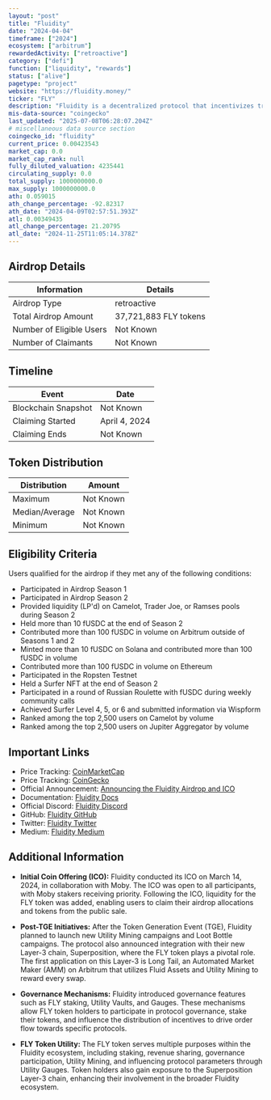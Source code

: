 ```yaml
---
layout: "post"
title: "Fluidity"
date: "2024-04-04"
timeframe: ["2024"]
ecosystem: ["arbitrum"]
rewardedActivity: ["retroactive"]
category: ["defi"]
function: ["liquidity", "rewards"]
status: ["alive"]
pagetype: "project"
website: "https://fluidity.money/"
ticker: "FLY"
description: "Fluidity is a decentralized protocol that incentivizes transaction activity by rewarding users for utilizing their assets, aiming to increase volume and utility within the DeFi ecosystem."
mis-data-source: "coingecko"
last_updated: "2025-07-08T06:28:07.204Z"
# miscellaneous data source section
coingecko_id: "fluidity"
current_price: 0.00423543
market_cap: 0.0
market_cap_rank: null
fully_diluted_valuation: 4235441
circulating_supply: 0.0
total_supply: 1000000000.0
max_supply: 1000000000.0
ath: 0.059015
ath_change_percentage: -92.82317
ath_date: "2024-04-09T02:57:51.393Z"
atl: 0.00349435
atl_change_percentage: 21.20795
atl_date: "2024-11-25T11:05:14.378Z"
---
```


## Airdrop Details

| Information              | Details               |
| ------------------------ | --------------------- |
| Airdrop Type             | retroactive           |
| Total Airdrop Amount     | 37,721,883 FLY tokens |
| Number of Eligible Users | Not Known             |
| Number of Claimants      | Not Known             |

## Timeline

| Event               | Date          |
| ------------------- | ------------- |
| Blockchain Snapshot | Not Known     |
| Claiming Started    | April 4, 2024 |
| Claiming Ends       | Not Known     |

## Token Distribution

| Distribution   | Amount    |
| -------------- | --------- |
| Maximum        | Not Known |
| Median/Average | Not Known |
| Minimum        | Not Known |

## Eligibility Criteria

Users qualified for the airdrop if they met any of the following conditions:

- Participated in Airdrop Season 1
- Participated in Airdrop Season 2
- Provided liquidity (LP'd) on Camelot, Trader Joe, or Ramses pools during Season 2
- Held more than 10 fUSDC at the end of Season 2
- Contributed more than 100 fUSDC in volume on Arbitrum outside of Seasons 1 and 2
- Minted more than 10 fUSDC on Solana and contributed more than 100 fUSDC in volume
- Contributed more than 100 fUSDC in volume on Ethereum
- Participated in the Ropsten Testnet
- Held a Surfer NFT at the end of Season 2
- Participated in a round of Russian Roulette with fUSDC during weekly community calls
- Achieved Surfer Level 4, 5, or 6 and submitted information via Wispform
- Ranked among the top 2,500 users on Camelot by volume
- Ranked among the top 2,500 users on Jupiter Aggregator by volume

## Important Links

- Price Tracking: [CoinMarketCap](https://coinmarketcap.com/currencies/fluidity)
- Price Tracking: [CoinGecko](https://www.coingecko.com/en/coins/fluidity)
- Official Announcement: [Announcing the Fluidity Airdrop and ICO](https://blog.fluidity.money/announcing-the-fluidity-airdrop-and-ico-4c72172acb64)
- Documentation: [Fluidity Docs](https://docs.fluidity.money/)
- Official Discord: [Fluidity Discord](https://discord.gg/fluidity)
- GitHub: [Fluidity GitHub](https://github.com/fluidity-money)
- Twitter: [Fluidity Twitter](https://twitter.com/fluiditylabs)
- Medium: [Fluidity Medium](https://blog.fluidity.money/)

## Additional Information

- **Initial Coin Offering (ICO):** Fluidity conducted its ICO on March 14, 2024, in collaboration with Moby. The ICO was open to all participants, with Moby stakers receiving priority. Following the ICO, liquidity for the FLY token was added, enabling users to claim their airdrop allocations and tokens from the public sale.

- **Post-TGE Initiatives:** After the Token Generation Event (TGE), Fluidity planned to launch new Utility Mining campaigns and Loot Bottle campaigns. The protocol also announced integration with their new Layer-3 chain, Superposition, where the FLY token plays a pivotal role. The first application on this Layer-3 is Long Tail, an Automated Market Maker (AMM) on Arbitrum that utilizes Fluid Assets and Utility Mining to reward every swap.

- **Governance Mechanisms:** Fluidity introduced governance features such as FLY staking, Utility Vaults, and Gauges. These mechanisms allow FLY token holders to participate in protocol governance, stake their tokens, and influence the distribution of incentives to drive order flow towards specific protocols.

- **FLY Token Utility:** The FLY token serves multiple purposes within the Fluidity ecosystem, including staking, revenue sharing, governance participation, Utility Mining, and influencing protocol parameters through Utility Gauges. Token holders also gain exposure to the Superposition Layer-3 chain, enhancing their involvement in the broader Fluidity ecosystem.